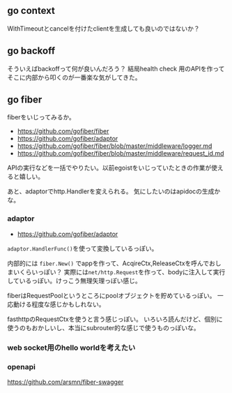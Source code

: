## go context

WithTimeoutとcancelを付けたclientを生成しても良いのではないか？

## go backoff

そういえばbackoffって何が良いんだろう？
結局health check 用のAPIを作ってそこに内部から叩くのが一番楽な気がしてきた。

## go fiber

fiberをいじってみるか。

- https://github.com/gofiber/fiber
- https://github.com/gofiber/adaptor
- https://github.com/gofiber/fiber/blob/master/middleware/logger.md
- https://github.com/gofiber/fiber/blob/master/middleware/request_id.md

APIの実行などを一括でやりたい。以前egoistをいじっていたときの作業が使えると嬉しい。

あと、adaptorでhttp.Handlerを変えられる。
気にしたいのはapidocの生成かな。

### adaptor

- https://github.com/gofiber/adaptor

`adaptor.HandlerFunc()`を使って変換しているっぽい。

内部的には `fiber.New()` でappを作って、AcqireCtx,ReleaseCtxを呼んでおしまいくらいっぽい？
実際には`net/http.Request`を作って、bodyに注入して実行しているっぽい。けっこう無理矢理っぽい感じ。

fiberはRequestPoolというところにpoolオブジェクトを貯めているっぽい。
一応動ける程度な感じかもしれない。

fasthttpのRequestCtxを使うと言う感じっぽい。
いろいろ読んだけど、個別に使うのもおかしいし、本当にsubrouter的な感じで使うものっぽいな。

### web socket用のhello worldを考えたい

### openapi

https://github.com/arsmn/fiber-swagger
